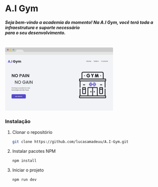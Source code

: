 # A.I Gym

<h5> Seja bem-vindo a academia do momento! Na A.I Gym, você terá toda a infraestrutura e suporte necessário 
<br> para o seu desenvolvimento. 
</h5>

<br>

<img src="src/assets/preview.png" alt="Logo" width="70%">

### Instalação

1. Clonar o repositório
   ```sh
   git clone https://github.com/lucasamadeuu/A.I-Gym.git
   ```
2. Instalar pacotes NPM
   ```sh
   npm install
   ```
   
3. Iniciar o projeto
   ```sh
   npm run dev
   ```

